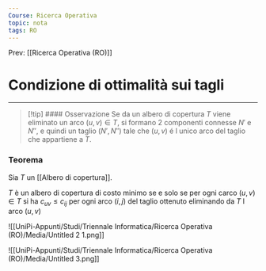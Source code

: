 ```yaml
---
Course: Ricerca Operativa
topic: nota
tags: RO
---
```


Prev: [[Ricerca Operativa (RO)]]

# Condizione di ottimalità sui tagli
---

>[!tip] #### Osservazione
>Se da un albero di copertura $T$ viene eliminato un arco $(u,v) \in T$, si formano 2 componenti connesse $N'$ e $N''$, e quindi un taglio $(N',N'')$ tale che $(u,v)$ é l unico arco del taglio che appartiene a $T$.

### Teorema

Sia $T$ un [[Albero di copertura]].

$T$ è un albero di copertura di costo minimo se e solo se per ogni carco $(u,v) \in T$ si ha $c_{uv} \leq c_{ij}$ per ogni arco $(i,j)$ del taglio ottenuto eliminando da $T$ l arco $(u,v)$

![[UniPi-Appunti/Studi/Triennale Informatica/Ricerca Operativa (RO)/Media/Untitled 2 1.png]]

![[UniPi-Appunti/Studi/Triennale Informatica/Ricerca Operativa (RO)/Media/Untitled 3.png]]
